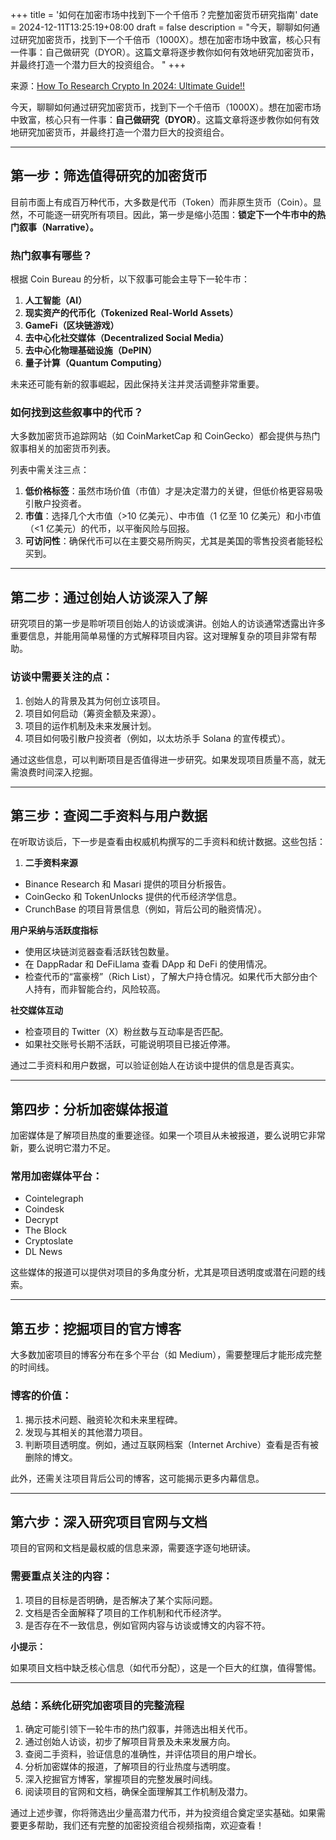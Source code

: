 +++
title = '如何在加密市场中找到下一个千倍币？完整加密货币研究指南'
date = 2024-12-11T13:25:19+08:00
draft = false
description = "今天，聊聊如何通过研究加密货币，找到下一个千倍币（1000X）。想在加密市场中致富，核心只有一件事：自己做研究（DYOR）。这篇文章将逐步教你如何有效地研究加密货币，并最终打造一个潜力巨大的投资组合。  "
+++

来源：[How To Research Crypto In 2024: Ultimate Guide!!](https://www.youtube.com/watch?v=bw1piBAOG9s)

今天，聊聊如何通过研究加密货币，找到下一个千倍币（1000X）。想在加密市场中致富，核心只有一件事：**自己做研究（DYOR）**。这篇文章将逐步教你如何有效地研究加密货币，并最终打造一个潜力巨大的投资组合。  

---

## **第一步：筛选值得研究的加密货币**  

目前市面上有成百万种代币，大多数是代币（Token）而非原生货币（Coin）。显然，不可能逐一研究所有项目。因此，第一步是缩小范围：**锁定下一个牛市中的热门叙事（Narrative）。**  

### **热门叙事有哪些？**  

根据 Coin Bureau 的分析，以下叙事可能会主导下一轮牛市：  

1. **人工智能（AI）**  
2. **现实资产的代币化（Tokenized Real-World Assets）**  
3. **GameFi（区块链游戏）**  
4. **去中心化社交媒体（Decentralized Social Media）**  
5. **去中心化物理基础设施（DePIN）**  
6. **量子计算（Quantum Computing）**  

未来还可能有新的叙事崛起，因此保持关注并灵活调整非常重要。

### **如何找到这些叙事中的代币？**  

大多数加密货币追踪网站（如 CoinMarketCap 和 CoinGecko）都会提供与热门叙事相关的加密货币列表。  

列表中需关注三点：  

1. **低价格标签**：虽然市场价值（市值）才是决定潜力的关键，但低价格更容易吸引散户投资者。  
2. **市值**：选择几个大市值（>10 亿美元）、中市值（1 亿至 10 亿美元）和小市值（<1 亿美元）的代币，以平衡风险与回报。  
3. **可访问性**：确保代币可以在主要交易所购买，尤其是美国的零售投资者能轻松买到。  

---

## **第二步：通过创始人访谈深入了解**  

研究项目的第一步是聆听项目创始人的访谈或演讲。创始人的访谈通常透露出许多重要信息，并能用简单易懂的方式解释项目内容。这对理解复杂的项目非常有帮助。  

### **访谈中需要关注的点：**  

1. 创始人的背景及其为何创立该项目。  
2. 项目如何启动（筹资金额及来源）。  
3. 项目的运作机制及未来发展计划。  
4. 项目如何吸引散户投资者（例如，以太坊杀手 Solana 的宣传模式）。  

通过这些信息，可以判断项目是否值得进一步研究。如果发现项目质量不高，就无需浪费时间深入挖掘。  

---

## **第三步：查阅二手资料与用户数据**  

在听取访谈后，下一步是查看由权威机构撰写的二手资料和统计数据。这些包括：  

1. **二手资料来源**  

- Binance Research 和 Masari 提供的项目分析报告。  
- CoinGecko 和 TokenUnlocks 提供的代币经济学信息。  
- CrunchBase 的项目背景信息（例如，背后公司的融资情况）。  

**用户采纳与活跃度指标**  

- 使用区块链浏览器查看活跃钱包数量。  
- 在 DappRadar 和 DeFiLlama 查看 DApp 和 DeFi 的使用情况。  
- 检查代币的“富豪榜”（Rich List），了解大户持仓情况。如果代币大部分由个人持有，而非智能合约，风险较高。  

**社交媒体互动**  

- 检查项目的 Twitter（X）粉丝数与互动率是否匹配。  
- 如果社交账号长期不活跃，可能说明项目已接近停滞。  

通过二手资料和用户数据，可以验证创始人在访谈中提供的信息是否真实。  

---

## **第四步：分析加密媒体报道**  

加密媒体是了解项目热度的重要途径。如果一个项目从未被报道，要么说明它非常新，要么说明它潜力不足。  

### **常用加密媒体平台：**  

- Cointelegraph  
- Coindesk  
- Decrypt  
- The Block  
- Cryptoslate  
- DL News  

这些媒体的报道可以提供对项目的多角度分析，尤其是项目透明度或潜在问题的线索。  

---

## **第五步：挖掘项目的官方博客**  

大多数加密项目的博客分布在多个平台（如 Medium），需要整理后才能形成完整的时间线。  

### **博客的价值：**  

1. 揭示技术问题、融资轮次和未来里程碑。  
2. 发现与其相关的其他潜力项目。  
3. 判断项目透明度。例如，通过互联网档案（Internet Archive）查看是否有被删除的博文。  

此外，还需关注项目背后公司的博客，这可能揭示更多内幕信息。  

---

## **第六步：深入研究项目官网与文档**  

项目的官网和文档是最权威的信息来源，需要逐字逐句地研读。  

### **需要重点关注的内容：**  

1. 项目的目标是否明确，是否解决了某个实际问题。  
2. 文档是否全面解释了项目的工作机制和代币经济学。  
3. 是否存在不一致信息，例如官网内容与访谈或博文的内容不符。  

**小提示：**  

如果项目文档中缺乏核心信息（如代币分配），这是一个巨大的红旗，值得警惕。  

---

### **总结：系统化研究加密项目的完整流程**  

1. 确定可能引领下一轮牛市的热门叙事，并筛选出相关代币。  
2. 通过创始人访谈，初步了解项目背景及未来发展方向。  
3. 查阅二手资料，验证信息的准确性，并评估项目的用户增长。  
4. 分析加密媒体的报道，了解项目的行业热度与透明度。  
5. 深入挖掘官方博客，掌握项目的完整发展时间线。  
6. 阅读项目的官网和文档，确保全面理解其工作机制及潜力。  

通过上述步骤，你将筛选出少量高潜力代币，并为投资组合奠定坚实基础。如果需要更多帮助，我们还有完整的加密投资组合视频指南，欢迎查看！  

